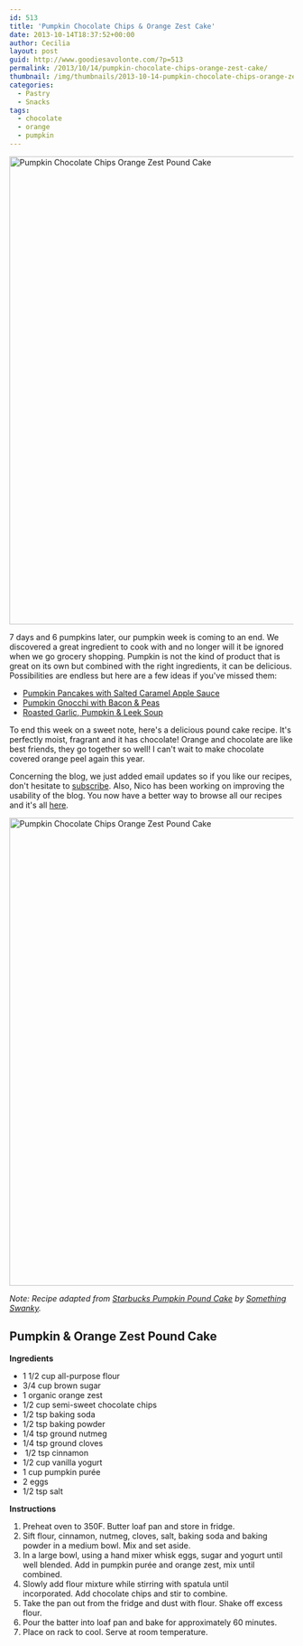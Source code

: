 ```yaml
---
id: 513
title: 'Pumpkin Chocolate Chips & Orange Zest Cake'
date: 2013-10-14T18:37:52+00:00
author: Cecilia
layout: post
guid: http://www.goodiesavolonte.com/?p=513
permalink: /2013/10/14/pumpkin-chocolate-chips-orange-zest-cake/
thumbnail: /img/thumbnails/2013-10-14-pumpkin-chocolate-chips-orange-zest-cake.jpg
categories:
  - Pastry
  - Snacks
tags:
  - chocolate
  - orange
  - pumpkin
---
```

<input class="jpibfi" type="hidden" />

[<img class="alignnone size-full wp-image-516" alt="Pumpkin Chocolate Chips Orange Zest Pound Cake" src="http://www.goodiesavolonte.com/wp-content/uploads/2013/10/IMG_5686.jpg" width="552" height="828" />](http://www.goodiesavolonte.com/wp-content/uploads/2013/10/IMG_5686.jpg)

7 days and 6 pumpkins later, our pumpkin week is coming to an end. We discovered a great ingredient to cook with and no longer will it be ignored when we go grocery shopping. Pumpkin is not the kind of product that is great on its own but combined with the right ingredients, it can be delicious. Possibilities are endless but here are a few ideas if you've missed them:

  * [Pumpkin Pancakes with Salted Caramel Apple Sauce](http://www.goodiesavolonte.com/2013/10/08/pumpkin-pancakes-with-salted-caramel-apple-sauce/ "Pumpkin Pancakes with Salted Caramel Apple Sauce")
  * [Pumpkin Gnocchi with Bacon & Peas](http://www.goodiesavolonte.com/2013/10/10/pumpkin-gnocchi-with-bacon-peas/ "Pumpkin Gnocchi with Bacon & Peas")
  * [Roasted Garlic, Pumpkin & Leek Soup](http://www.goodiesavolonte.com/2013/10/12/roasted-garlic-pumpkin-leek-soup/ "Roasted Garlic, Pumpkin & Leek Soup")

To end this week on a sweet note, here's a delicious pound cake recipe. It's perfectly moist, fragrant and it has chocolate! Orange and chocolate are like best friends, they go together so well! I can't wait to make chocolate covered orange peel again this year.

Concerning the blog, we just added email updates so if you like our recipes, don't hesitate to [subscribe](http://www.goodiesavolonte.com/subscribe/ "Subscribe"). Also, Nico has been working on improving the usability of the blog. You now have a better way to browse all our recipes and it's all [here](http://www.goodiesavolonte.com/recipes/ "Recipe Index").

<!--more-->

[<img class="alignnone size-full wp-image-517" alt="Pumpkin Chocolate Chips Orange Zest Pound Cake" src="http://www.goodiesavolonte.com/wp-content/uploads/2013/10/IMG_5693.jpg" width="552" height="828" />](http://www.goodiesavolonte.com/wp-content/uploads/2013/10/IMG_5693.jpg)

_Note: Recipe adapted from [Starbucks Pumpkin Pound Cake](http://www.somethingswanky.com/starbucks-pumpkin-pound-cake/ "Starbucks Pumpkin Pound Cake") by [Something Swanky](http://www.somethingswanky.com "Something Swanky")._

<div class="recipe-box">
  <h2 class="recipe-title">
    Pumpkin & Orange Zest Pound Cake
  </h2>
  
  <p>
    <strong>Ingredients</strong>
  </p>
  
  <ul>
    <li>
      1 1/2 cup all-purpose flour
    </li>
    <li>
      3/4 cup brown sugar
    </li>
    <li>
      1 organic orange zest
    </li>
    <li>
      1/2 cup semi-sweet chocolate chips
    </li>
    <li>
      1/2 tsp baking soda
    </li>
    <li>
      1/2 tsp baking powder
    </li>
    <li>
      1/4 tsp ground nutmeg
    </li>
    <li>
      1/4 tsp ground cloves
    </li>
    <li>
       1/2 tsp cinnamon
    </li>
    <li>
      1/2 cup vanilla yogurt
    </li>
    <li>
      1 cup pumpkin purée
    </li>
    <li>
      2 eggs
    </li>
    <li>
      1/2 tsp salt
    </li>
  </ul>
  
  <p>
    <strong>Instructions</strong>
  </p>
  
  <ol>
    <li>
      Preheat oven to 350F. Butter loaf pan and store in fridge.
    </li>
    <li>
      Sift flour, cinnamon, nutmeg, cloves, salt, baking soda and baking powder in a medium bowl. Mix and set aside.
    </li>
    <li>
      In a large bowl, using a hand mixer whisk eggs, sugar and yogurt until well blended. Add in pumpkin purée and orange zest, mix until combined.
    </li>
    <li>
      Slowly add flour mixture while stirring with spatula until incorporated. Add chocolate chips and stir to combine.
    </li>
    <li>
      Take the pan out from the fridge and dust with flour. Shake off excess flour.
    </li>
    <li>
      Pour the batter into loaf pan and bake for approximately 60 minutes.
    </li>
    <li>
      Place on rack to cool. Serve at room temperature.
    </li>
  </ol>
</div>